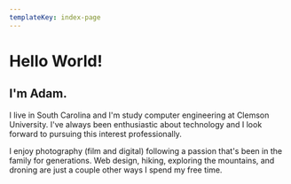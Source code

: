 ```yaml
---
templateKey: index-page
---
```

# Hello World!

## I'm Adam.

I live in South Carolina and I'm study computer engineering at Clemson University. I've always been enthusiastic about technology and I look forward to pursuing this interest professionally. 

I enjoy photography (film and digital) following a passion that's been in the family for generations. Web design, hiking, exploring the mountains, and droning are just a couple other ways I spend my free time.
